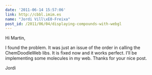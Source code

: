 ```yaml
---
date: '2011-06-14 15:57:06'
link: http://cbbl.imim.es
name: "Jordi Vill\xE0-Freixa"
post_id: /2011/06/04/displaying-compounds-with-webgl
---
```


Hi Martin,

I found the problem. It was just an issue of the order in calling the ChemDoodleWeb libs. It is fixed now and it works perfect. I'll be implementing some molecules in my web. Thanks for your nice post. 

Jordi